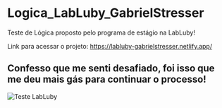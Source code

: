 # Logica_LabLuby_GabrielStresser
Teste de Lógica proposto pelo programa de estágio na LabLuby!

Link para acessar o projeto: https://labluby-gabrielstresser.netlify.app/

## Confesso que me senti desafiado, foi isso que me deu mais gás para continuar o processo!

![Teste LabLuby](https://user-images.githubusercontent.com/65667183/109294658-3ccde800-780c-11eb-8dfb-bbbfc41a4e61.PNG)

